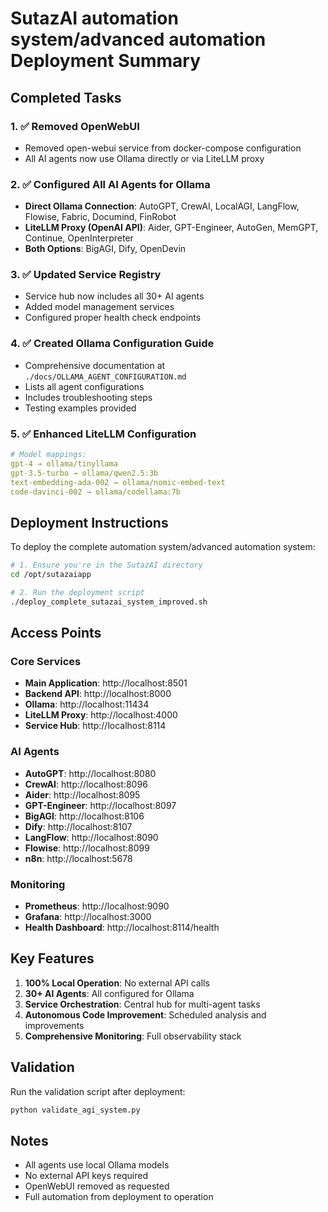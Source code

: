 # SutazAI automation system/advanced automation Deployment Summary

## Completed Tasks

### 1. ✅ Removed OpenWebUI
- Removed open-webui service from docker-compose configuration
- All AI agents now use Ollama directly or via LiteLLM proxy

### 2. ✅ Configured All AI Agents for Ollama
- **Direct Ollama Connection**: AutoGPT, CrewAI, LocalAGI, LangFlow, Flowise, Fabric, Documind, FinRobot
- **LiteLLM Proxy (OpenAI API)**: Aider, GPT-Engineer, AutoGen, MemGPT, Continue, OpenInterpreter
- **Both Options**: BigAGI, Dify, OpenDevin

### 3. ✅ Updated Service Registry
- Service hub now includes all 30+ AI agents
- Added model management services
- Configured proper health check endpoints

### 4. ✅ Created Ollama Configuration Guide
- Comprehensive documentation at `./docs/OLLAMA_AGENT_CONFIGURATION.md`
- Lists all agent configurations
- Includes troubleshooting steps
- Testing examples provided

### 5. ✅ Enhanced LiteLLM Configuration
```yaml
# Model mappings:
gpt-4 → ollama/tinyllama
gpt-3.5-turbo → ollama/qwen2.5:3b
text-embedding-ada-002 → ollama/nomic-embed-text
code-davinci-002 → ollama/codellama:7b
```

## Deployment Instructions

To deploy the complete automation system/advanced automation system:

```bash
# 1. Ensure you're in the SutazAI directory
cd /opt/sutazaiapp

# 2. Run the deployment script
./deploy_complete_sutazai_system_improved.sh
```

## Access Points

### Core Services
- **Main Application**: http://localhost:8501
- **Backend API**: http://localhost:8000
- **Ollama**: http://localhost:11434
- **LiteLLM Proxy**: http://localhost:4000
- **Service Hub**: http://localhost:8114

### AI Agents
- **AutoGPT**: http://localhost:8080
- **CrewAI**: http://localhost:8096
- **Aider**: http://localhost:8095
- **GPT-Engineer**: http://localhost:8097
- **BigAGI**: http://localhost:8106
- **Dify**: http://localhost:8107
- **LangFlow**: http://localhost:8090
- **Flowise**: http://localhost:8099
- **n8n**: http://localhost:5678

### Monitoring
- **Prometheus**: http://localhost:9090
- **Grafana**: http://localhost:3000
- **Health Dashboard**: http://localhost:8114/health

## Key Features

1. **100% Local Operation**: No external API calls
2. **30+ AI Agents**: All configured for Ollama
3. **Service Orchestration**: Central hub for multi-agent tasks
4. **Autonomous Code Improvement**: Scheduled analysis and improvements
5. **Comprehensive Monitoring**: Full observability stack

## Validation

Run the validation script after deployment:
```bash
python validate_agi_system.py
```

## Notes

- All agents use local Ollama models
- No external API keys required
- OpenWebUI removed as requested
- Full automation from deployment to operation